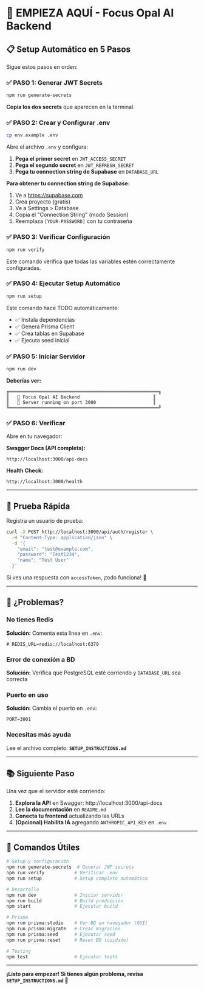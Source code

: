 # 🎯 EMPIEZA AQUÍ - Focus Opal AI Backend

## 📋 Setup Automático en 5 Pasos

Sigue estos pasos en orden:

### ✅ PASO 1: Generar JWT Secrets

```bash
npm run generate-secrets
```

**Copia los dos secrets** que aparecen en la terminal.

### ✅ PASO 2: Crear y Configurar .env

```bash
cp env.example .env
```

Abre el archivo `.env` y configura:

1. **Pega el primer secret** en `JWT_ACCESS_SECRET`
2. **Pega el segundo secret** en `JWT_REFRESH_SECRET`
3. **Pega tu connection string de Supabase** en `DATABASE_URL`

**Para obtener tu connection string de Supabase:**
1. Ve a https://supabase.com
2. Crea proyecto (gratis)
3. Ve a Settings > Database
4. Copia el "Connection String" (modo Session)
5. Reemplaza `[YOUR-PASSWORD]` con tu contraseña

### ✅ PASO 3: Verificar Configuración

```bash
npm run verify
```

Este comando verifica que todas las variables estén correctamente configuradas.

### ✅ PASO 4: Ejecutar Setup Automático

```bash
npm run setup
```

Este comando hace TODO automáticamente:
- ✅ Instala dependencias
- ✅ Genera Prisma Client
- ✅ Crea tablas en Supabase
- ✅ Ejecuta seed inicial

### ✅ PASO 5: Iniciar Servidor

```bash
npm run dev
```

**Deberías ver:**
```
╔═══════════════════════════════════════════════════════╗
║   🎯 Focus Opal AI Backend                           ║
║   🚀 Server running on port 3000                     ║
╚═══════════════════════════════════════════════════════╝
```

### ✅ PASO 6: Verificar

Abre en tu navegador:

**Swagger Docs (API completa):**
```
http://localhost:3000/api-docs
```

**Health Check:**
```
http://localhost:3000/health
```

---

## 🧪 Prueba Rápida

Registra un usuario de prueba:

```bash
curl -X POST http://localhost:3000/api/auth/register \
  -H "Content-Type: application/json" \
  -d '{
    "email": "test@example.com",
    "password": "Test1234",
    "name": "Test User"
  }'
```

Si ves una respuesta con `accessToken`, ¡todo funciona! 🎉

---

## 🐛 ¿Problemas?

### No tienes Redis
**Solución:** Comenta esta línea en `.env`:
```env
# REDIS_URL=redis://localhost:6379
```

### Error de conexión a BD
**Solución:** Verifica que PostgreSQL esté corriendo y `DATABASE_URL` sea correcta

### Puerto en uso
**Solución:** Cambia el puerto en `.env`:
```env
PORT=3001
```

### Necesitas más ayuda
Lee el archivo completo: **`SETUP_INSTRUCTIONS.md`**

---

## 📚 Siguiente Paso

Una vez que el servidor esté corriendo:

1. **Explora la API** en Swagger: http://localhost:3000/api-docs
2. **Lee la documentación** en `README.md`
3. **Conecta tu frontend** actualizando las URLs
4. **(Opcional) Habilita IA** agregando `ANTHROPIC_API_KEY` en `.env`

---

## 🚀 Comandos Útiles

```bash
# Setup y configuración
npm run generate-secrets  # Generar JWT secrets
npm run verify           # Verificar .env
npm run setup            # Setup completo automático

# Desarrollo
npm run dev              # Iniciar servidor
npm run build            # Build producción
npm start                # Ejecutar build

# Prisma
npm run prisma:studio    # Ver BD en navegador (GUI)
npm run prisma:migrate   # Crear migración
npm run prisma:seed      # Ejecutar seed
npm run prisma:reset     # Reset BD (cuidado)

# Testing
npm test                 # Ejecutar tests
```

---

**¡Listo para empezar! Si tienes algún problema, revisa `SETUP_INSTRUCTIONS.md` 📖**


